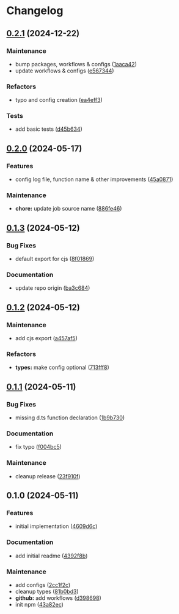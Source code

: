 # Changelog

## [0.2.1](https://github.com/xseman/log4js-layout-json/compare/v0.2.0...v0.2.1) (2024-12-22)


### Maintenance

* bump packages, workflows & configs ([1aaca42](https://github.com/xseman/log4js-layout-json/commit/1aaca42796f7406ef1f343264b3fd94386b61b8a))
* update workflows & configs ([e567344](https://github.com/xseman/log4js-layout-json/commit/e567344f76bd2eb8a45c51fe654bfa67d2400b44))


### Refactors

* typo and config creation ([ea4eff3](https://github.com/xseman/log4js-layout-json/commit/ea4eff3145d727a294d0b04b197ac380785fcda0))


### Tests

* add basic tests ([d45b634](https://github.com/xseman/log4js-layout-json/commit/d45b6347c6cc2c95b0ada23617bf6876f8371d47))

## [0.2.0](https://github.com/arch-group/log4js-layout-json/compare/v0.1.3...v0.2.0) (2024-05-17)


### Features

* config log file, function name & other improvements ([45a0871](https://github.com/arch-group/log4js-layout-json/commit/45a08716ed8eb2301c1be92c2358363255a5f67f))


### Maintenance

* **chore:** update job source name ([886fe46](https://github.com/arch-group/log4js-layout-json/commit/886fe46561fefb34c042f5d6c6efbf8a63e22126))

## [0.1.3](https://github.com/arch-group/log4js-layout-json/compare/v0.1.2...v0.1.3) (2024-05-12)


### Bug Fixes

* default export for cjs ([8f01869](https://github.com/arch-group/log4js-layout-json/commit/8f018697c552fbfdad4817dafb02eb1aaf0b8543))


### Documentation

* update repo origin ([ba3c684](https://github.com/arch-group/log4js-layout-json/commit/ba3c6844a6844d83700e3d3e134c9ccede3bdb2f))

## [0.1.2](https://github.com/arch-group/log4js-layout-json/compare/v0.1.1...v0.1.2) (2024-05-12)


### Maintenance

* add cjs export ([a457af5](https://github.com/arch-group/log4js-layout-json/commit/a457af5dd7227178fd66990f29ccbac535444aa3))


### Refactors

* **types:** make config optional ([713fff8](https://github.com/arch-group/log4js-layout-json/commit/713fff80aa46b800ca037435a487cff4e55145ff))

## [0.1.1](https://github.com/xseman/log4js-layout-json/compare/v0.1.0...v0.1.1) (2024-05-11)


### Bug Fixes

* missing d.ts function declaration ([1b9b730](https://github.com/xseman/log4js-layout-json/commit/1b9b7309b8cdad6bb962dcf90178fb721d99daa7))


### Documentation

* fix typo ([f004bc5](https://github.com/xseman/log4js-layout-json/commit/f004bc5a6febd8c450fb13ebeb0e7d3b0e64e1bb))


### Maintenance

* cleanup release ([23f910f](https://github.com/xseman/log4js-layout-json/commit/23f910fd4dae9d2acb9c01aad85446fcc10a2fbc))

## 0.1.0 (2024-05-11)


### Features

* initial implementation ([4609d6c](https://github.com/xseman/log4js-layout-json/commit/4609d6c2808e7dda95ad2ffe89488d93f626bf58))


### Documentation

* add initial readme ([4392f8b](https://github.com/xseman/log4js-layout-json/commit/4392f8b9b5c4355728a38afd1bf1bbec5f577775))


### Maintenance

* add configs ([2cc1f2c](https://github.com/xseman/log4js-layout-json/commit/2cc1f2c36c29be95884bc933677079a8298571df))
* cleanup types ([81b0bd3](https://github.com/xseman/log4js-layout-json/commit/81b0bd3a3a1ac1bd1ab4244b91941deb79da206f))
* **github:** add workflows ([d398698](https://github.com/xseman/log4js-layout-json/commit/d3986988d8aa9239d52f11f284f575679c2f9459))
* init npm ([43a82ec](https://github.com/xseman/log4js-layout-json/commit/43a82eccb15322ae88a1b08f8bbb82c14ec2645d))
